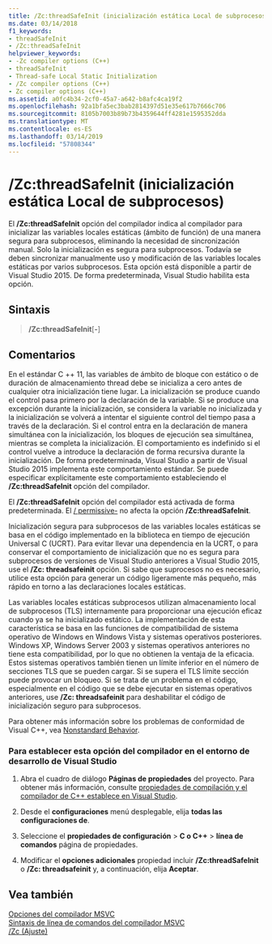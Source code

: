 ```yaml
---
title: /Zc:threadSafeInit (inicialización estática Local de subprocesos)
ms.date: 03/14/2018
f1_keywords:
- threadSafeInit
- /Zc:threadSafeInit
helpviewer_keywords:
- -Zc compiler options (C++)
- threadSafeInit
- Thread-safe Local Static Initialization
- /Zc compiler options (C++)
- Zc compiler options (C++)
ms.assetid: a0fc4b34-2cf0-45a7-a642-b8afc4ca19f2
ms.openlocfilehash: 92a1bfa5ec3bab2814397d51e35e617b7666c706
ms.sourcegitcommit: 8105b7003b89b73b4359644ff4281e1595352dda
ms.translationtype: MT
ms.contentlocale: es-ES
ms.lasthandoff: 03/14/2019
ms.locfileid: "57808344"
---
```

# <a name="zcthreadsafeinit-thread-safe-local-static-initialization"></a>/Zc:threadSafeInit (inicialización estática Local de subprocesos)

El **/Zc:threadSafeInit** opción del compilador indica al compilador para inicializar las variables locales estáticas (ámbito de función) de una manera segura para subprocesos, eliminando la necesidad de sincronización manual. Solo la inicialización es segura para subprocesos. Todavía se deben sincronizar manualmente uso y modificación de las variables locales estáticas por varios subprocesos. Esta opción está disponible a partir de Visual Studio 2015. De forma predeterminada, Visual Studio habilita esta opción.

## <a name="syntax"></a>Sintaxis

> **/Zc:threadSafeInit**[**-**]

## <a name="remarks"></a>Comentarios

En el estándar C ++ 11, las variables de ámbito de bloque con estático o de duración de almacenamiento thread debe se inicializa a cero antes de cualquier otra inicialización tiene lugar. La inicialización se produce cuando el control pasa primero por la declaración de la variable. Si se produce una excepción durante la inicialización, se considera la variable no inicializada y la inicialización se volverá a intentar el siguiente control del tiempo pasa a través de la declaración. Si el control entra en la declaración de manera simultánea con la inicialización, los bloques de ejecución sea simultánea, mientras se completa la inicialización. El comportamiento es indefinido si el control vuelve a introduce la declaración de forma recursiva durante la inicialización. De forma predeterminada, Visual Studio a partir de Visual Studio 2015 implementa este comportamiento estándar. Se puede especificar explícitamente este comportamiento estableciendo el **/Zc:threadSafeInit** opción del compilador.

El **/Zc:threadSafeInit** opción del compilador está activada de forma predeterminada. El [/ permissive-](permissive-standards-conformance.md) no afecta la opción **/Zc:threadSafeInit**.

Inicialización segura para subprocesos de las variables locales estáticas se basa en el código implementado en la biblioteca en tiempo de ejecución Universal C (UCRT). Para evitar llevar una dependencia en la UCRT, o para conservar el comportamiento de inicialización que no es segura para subprocesos de versiones de Visual Studio anteriores a Visual Studio 2015, use el **/Zc: threadsafeinit** opción. Si sabe que suprocesos no es necesario, utilice esta opción para generar un código ligeramente más pequeño, más rápido en torno a las declaraciones locales estáticas.

Las variables locales estáticas subprocesos utilizan almacenamiento local de subprocesos (TLS) internamente para proporcionar una ejecución eficaz cuando ya se ha inicializado estático. La implementación de esta característica se basa en las funciones de compatibilidad de sistema operativo de Windows en Windows Vista y sistemas operativos posteriores. Windows XP, Windows Server 2003 y sistemas operativos anteriores no tiene esta compatibilidad, por lo que no obtienen la ventaja de la eficacia. Estos sistemas operativos también tienen un límite inferior en el número de secciones TLS que se pueden cargar. Si se supera el TLS límite sección puede provocar un bloqueo. Si se trata de un problema en el código, especialmente en el código que se debe ejecutar en sistemas operativos anteriores, use **/Zc: threadsafeinit** para deshabilitar el código de inicialización seguro para subprocesos.

Para obtener más información sobre los problemas de conformidad de Visual C++, vea [Nonstandard Behavior](../../cpp/nonstandard-behavior.md).

### <a name="to-set-this-compiler-option-in-the-visual-studio-development-environment"></a>Para establecer esta opción del compilador en el entorno de desarrollo de Visual Studio

1. Abra el cuadro de diálogo **Páginas de propiedades** del proyecto. Para obtener más información, consulte [propiedades de compilación y el compilador de C++ establece en Visual Studio](../working-with-project-properties.md).

1. Desde el **configuraciones** menú desplegable, elija **todas las configuraciones de**.

1. Seleccione el **propiedades de configuración** > **C o C++** > **línea de comandos** página de propiedades.

1. Modificar el **opciones adicionales** propiedad incluir **/Zc:threadSafeInit** o **/Zc: threadsafeinit** y, a continuación, elija **Aceptar**.

## <a name="see-also"></a>Vea también

[Opciones del compilador MSVC](compiler-options.md)<br/>
[Sintaxis de línea de comandos del compilador MSVC](compiler-command-line-syntax.md)<br/>
[/Zc (Ajuste)](zc-conformance.md)<br/>
